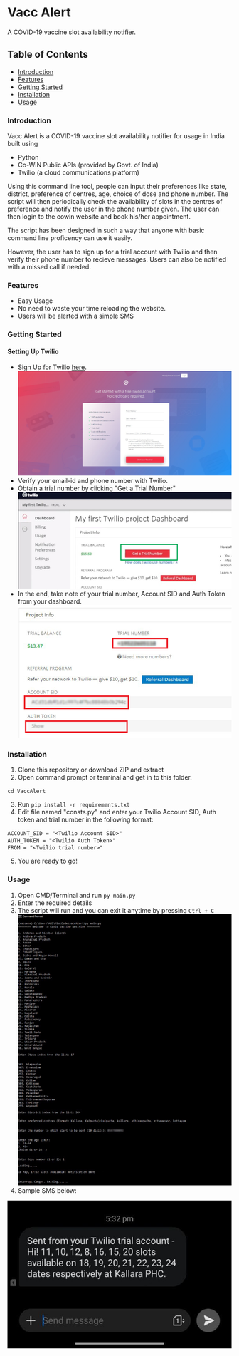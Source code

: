 # Vacc Alert

A COVID-19 vaccine slot availability notifier.

## Table of Contents

- [Introduction](#introduction)
- [Features](#features)
- [Getting Started](#getting-started)
- [Installation](#installation)
- [Usage](#usage)

### Introduction
 Vacc Alert is a COVID-19 vaccine slot availability notifier for usage in India built using
 * Python
 * Co-WIN Public APIs (provided by Govt. of India) 
 * Twilio (a cloud communications platform)

 Using this command line tool, people can input their preferences like state, district, preference of centres, age, choice of dose and phone number. The script will then periodically check the availability of slots in the centres of preference and notify the user in the phone number given. The user can then login to the cowin website and book his/her appointment. 

 The script has been designed in such a way that anyone with basic command line proficency can use it easily.

 However, the user has to sign up for a trial account with Twilio and then verify their phone number to recieve messages. Users can also be notified with a missed call if needed.

### Features
* Easy Usage
* No need to waste your time reloading the website.
* Users will be alerted with a simple SMS

### Getting Started

#### Setting Up Twilio
* Sign Up for Twilio [here](https://www.twilio.com/try-twilio).
![Sign Up](https://github.com/ajktym94/VaccAlert/blob/images/img/1_signup.jpg?raw=true)
* Verify your email-id and phone number with Twilio.
* Obtain a trial number by clicking "Get a Trial Number"
![Trial Number](https://github.com/ajktym94/VaccAlert/blob/images/img/2_trial_number.jpg?raw=true)
* In the end, take note of your trial number, Account SID and Auth Token from your dashboard.
![Take note](https://github.com/ajktym94/VaccAlert/blob/images/img/dashboard.jpg?raw=true)

### Installation

1. Clone this repository or download ZIP and extract
2. Open command prompt or terminal and get in to this folder.
```
cd VaccAlert
```
3. Run  ```pip install -r requirements.txt```
4. Edit file named "consts.py" and enter your Twilio Account SID, Auth token and trial number in the following format:
```
ACCOUNT_SID = "<Twilio Account SID>"
AUTH_TOKEN = "<Twilio Auth Token>"
FROM = "<Twilio trial number>"
```
5. You are ready to go! 


### Usage

1. Open CMD/Terminal and run ```py main.py```
2. Enter the required details
3. The script will run and you can exit it anytime by pressing ```Ctrl + C```
![Usage](https://github.com/ajktym94/VaccAlert/blob/images/img/usage.jpg?raw=true)
4. Sample SMS below:

![Message](https://github.com/ajktym94/VaccAlert/blob/images/img/msg.jpg?raw=true)